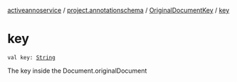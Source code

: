 [activeannoservice](../../index.md) / [project.annotationschema](../index.md) / [OriginalDocumentKey](index.md) / [key](./key.md)

# key

`val key: `[`String`](https://kotlinlang.org/api/latest/jvm/stdlib/kotlin/-string/index.html)

The key inside the Document.originalDocument

